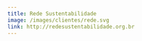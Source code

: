```yaml
---
title: Rede Sustentabilidade
image: /images/clientes/rede.svg
link: http://redesustentabilidade.org.br
---
```

